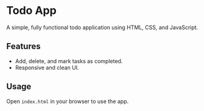 # Todo App

A simple, fully functional todo application using HTML, CSS, and JavaScript.

## Features
- Add, delete, and mark tasks as completed.
- Responsive and clean UI.

## Usage
Open `index.html` in your browser to use the app.
